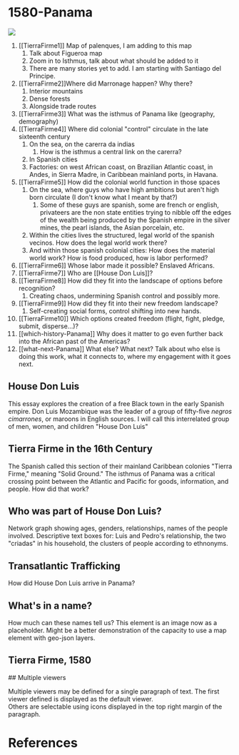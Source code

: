 # 1580-Panama
<a href="https://juncture-digital.org"><img src="https://juncture-digital.org/images/ve-button.png"></a>

<param ve-config 
       title="Panama, 1580"
       author="E.M. Kamm"
       banner="https://iiif.juncture-digital.org/banner/?url=https://upload.wikimedia.org/wikipedia/commons/4/47/Bartholomeus_Johannes_van_Hove%2C_Het_Mauritshuis_te_Den_Haag.jpg" 
       layout="vertical">

1. [[TierraFirme1]] Map of palenques, I am adding to this map
	1. Talk about Figueroa map
	2. Zoom in to Isthmus, talk about what should be added to it
	3. There are many stories yet to add. I am starting with Santiago del Principe.
2. [[TierraFirme2]]Where did Marronage happen? Why there?
	1. Interior mountains
	2. Dense forests
	3. Alongside trade routes
3. [[TierraFirme3]] What was the isthmus of Panama like (geography, demography)
4.  [[TierraFirme4]] Where did colonial "control" circulate in the late sixteenth century
	1. 	On the sea, on the carerra da indias
		1. How is the isthmus a central link on the carerra?
	2. In Spanish cities
	3. Factories: on west African coast, on Brazilian Atlantic coast, in Andes, in Sierra Madre, in Caribbean mainland ports, in Havana. 
5. [[TierraFirme5]] How did the colonial world function in those spaces
	1.  On the sea, where guys who have high ambitions but aren't high born circulate (I don't know what I meant by that?)
		1.  Some of these guys are spanish, some are french or english, privateers are the non state entities trying to nibble off the edges of the wealth being produced by the Spanish empire in the silver mines, the pearl islands, the Asian porcelain, etc.
	2.  Within the cities lives the structured, legal world of the spanish vecinos. How does the legal world work there?  
	3.  And within those spanish colonial cities: How does the material world work? How is food produced, how is labor performed? 
6. [[TierraFirme6]]  Whose labor made it possible? Enslaved Africans. 
7.  [[TierraFirme7]]  Who are [[House Don Luis]]?
8. [[TierraFirme8]]  How did they fit into the landscape of options before recognition? 
	1. Creating chaos, undermining Spanish control and possibly more.
9.  [[TierraFirme9]]  How did they fit into their new freedom landscape?
	1. Self-creating social forms, control shifting into new hands.
10. [[TierraFirme10]]  Which options created freedom (flight, fight, pledge, submit, disperse...)?
11. [[which-history-Panama]]  Why does it matter to go even further back into the African past of the Americas?
12. [[what-next-Panama]]  What else? What next? Talk about who else is doing this work, what it connects to, where my engagement with it goes next. 




## House Don Luis

This essay explores the creation of a free Black town in the early Spanish empire. Don Luis Mozambique was the leader of a group of fifty-five <i>negros cimarrones</i>, or maroons in English sources. 
I will call this interrelated group of men, women, and children "House Don Luis"
<param ve-image 
       manifest="https://iiif.juncture-digital.org/manifest/6dd738aed85597cac540ad31dd5818e86ef7f2918c7b43a9eb3123d5538e6e4c">
       
## Tierra Firme in the 16th Century
The Spanish called this section of their mainland Caribbean colonies "Tierra Firme," meaning "Solid Ground." The isthmus of Panama was a critical crossing point between the Atlantic and Pacific for goods, information, and people. How did that work?

<param ve-map center="Q182139" zoom="13">
       
## Who was part of House Don Luis?

Network graph showing ages, genders, relationships, names of the people involved. Descriptive text boxes for: Luis and Pedro's relationship, the two "criadas" in his household, the clusters of people according to ethnonyms.  

<param ve-d3plus-network
       url="">


## Transatlantic Trafficking

How did House Don Luis arrive in Panama?

<param ve-iframe
       label="Visualization of Slaving Vessels Over Time"
       description=""
       url="https://slavevoyages.org/voyage/database#timelapse">
       
## What's in a name?

How much can these names tell us? 
This element is an image now as a placeholder. Might be a better demonstration of the capacity to use a map element with geo-json layers. 

<param ve-image 
       label="Linguistic map of W Africa"
       description=""
       url="">
       
## Tierra Firme, 1580


<param ve-image 
       label="" 
       description="" 
       license="public domain" 
       url="https://upload.wikimedia.org/wikipedia/commons/thumb/b/b0/Satellite_image_of_Panama_in_March_2003.jpg/1280px-Satellite_image_of_Panama_in_March_2003.jpg">
## Multiple viewers

Multiple viewers may be defined for a single paragraph of text.  The first viewer defined is displayed as the default viewer.  
Others are selectable using icons displayed in the top right margin of the paragraph.
<param ve-image 
       manifest="https://iiif.juncture-digital.org/manifest/6dd738aed85597cac540ad31dd5818e86ef7f2918c7b43a9eb3123d5538e6e4c">
<param ve-map center="Q36600" zoom="11">

# References



